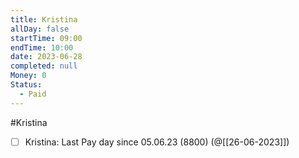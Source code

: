 ```yaml
---
title: Kristina
allDay: false
startTime: 09:00
endTime: 10:00
date: 2023-06-28
completed: null
Money: 0
Status:
  - Paid
---
```

#Kristina 

- [ ] Kristina: Last Pay day since 05.06.23 (8800) (@[[26-06-2023]])